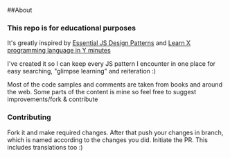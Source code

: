 ##About

### This repo is for educational purposes
It's greatly inspired by [Essential JS Design Patterns](http://addyosmani.com/resources/essentialjsdesignpatterns/book/) and [Learn X programming language in Y minutes](http://learnxinyminutes.com/)

I've created it so I can keep every JS pattern I encounter in one place for easy searching, "glimpse learning" and reiteration :)

Most of the code samples and comments are taken from books and around the web. Some parts of the content is mine so feel free to
suggest improvements/fork & contribute

### Contributing
Fork it and make required changes. After that push your changes in branch, which is named according to the changes you did. Initiate the PR. This includes translations too :)

